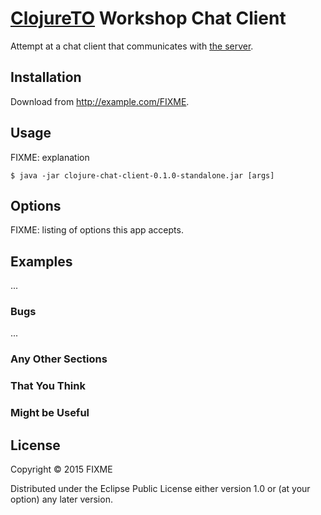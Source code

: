 # [ClojureTO][clojureTO] Workshop Chat Client

Attempt at a chat client that communicates with [the server][server].

## Installation

Download from http://example.com/FIXME.

## Usage

FIXME: explanation

    $ java -jar clojure-chat-client-0.1.0-standalone.jar [args]

## Options

FIXME: listing of options this app accepts.

## Examples

...

### Bugs

...

### Any Other Sections
### That You Think
### Might be Useful

## License

Copyright © 2015 FIXME

Distributed under the Eclipse Public License either version 1.0 or (at
your option) any later version.


  [clojureTO]: http://www.meetup.com/Clojure-Toronto/
  [server]: https://github.com/ClojureTO/chat-server

